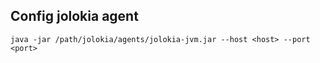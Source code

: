 ## Config jolokia agent 
```
java -jar /path/jolokia/agents/jolokia-jvm.jar --host <host> --port <port>
```